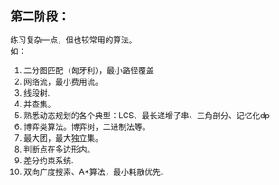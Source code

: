 ## 第二阶段：
练习复杂一点，但也较常用的算法。   
如：     
1. 二分图匹配（匈牙利），最小路径覆盖   
2. 网络流，最小费用流。   
3. 线段树.   
4. 并查集。   
5. 熟悉动态规划的各个典型：LCS、最长递增子串、三角剖分、记忆化dp   
6. 博弈类算法。博弈树，二进制法等。   
7. 最大团，最大独立集。   
8. 判断点在多边形内。   
9. 差分约束系统.   
10. 双向广度搜索、A*算法，最小耗散优先.
